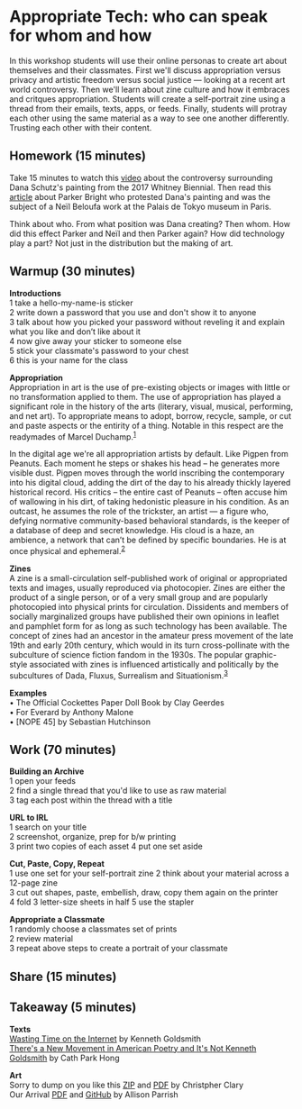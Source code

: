 # Appropriate Tech: who can speak for whom and how

In this workshop students will use their online personas to create art about themselves and their classmates. First we'll discuss appropriation versus privacy and artistic freedom versus social justice — looking at a recent art world controversy. Then we'll learn about zine culture and how it embraces and critques appropriation. Students will create a self-portrait zine using a thread from their emails, texts, apps, or feeds. Finally, students will protray each other using the same material as a way to see one another differently. Trusting each other with their content.    

## Homework (15 minutes)
Take 15 minutes to watch this [video](https://video.vice.com/en_us/embed/58dabbab91d237b4148aa34f) about the controversy surrounding Dana Schutz's painting from the 2017 Whitney Biennial. Then read this [article](https://news.artnet.com/art-world/parker-bright-paris-protest-1227947) about Parker Bright who protested Dana's painting and was the subject of a Neïl Beloufa work at the Palais de Tokyo museum in Paris.<br>

Think about who. From what position was Dana creating? Then whom. How did this effect Parker and Neïl and then Parker again? How did technology play a part? Not just in the distribution but the making of art.

## Warmup (30 minutes)

<b>Introductions</b><br>
1 take a hello-my-name-is sticker<br>
2 write down a password that you use and don't show it to anyone<br>
3 talk about how you picked your password without reveling it and explain what you like and don’t like about it<br>
4 now give away your sticker to someone else<br>
5 stick your classmate's password to your chest<br>
6 this is your name for the class<br>

<b>Appropriation</b> <br>
Appropriation in art is the use of pre-existing objects or images with little or no transformation applied to them. The use of appropriation has played a significant role in the history of the arts (literary, visual, musical, performing, and net art). To appropriate means to adopt, borrow, recycle, sample, or cut and paste aspects or the entirity of a thing. Notable in this respect are the readymades of Marcel Duchamp.<sup>[1](https://en.wikipedia.org/wiki/Appropriation_(art))</sup><br>

In the digital age we're all appropriation artists by default. Like Pigpen from Peanuts. Each moment he steps or shakes his head – he generates more visible dust. Pigpen moves through the world inscribing the contemporary into his digital cloud, adding the dirt of the day to his already thickly layered historical record. His critics – the entire cast of Peanuts – often accuse him of wallowing in his dirt, of taking hedonistic pleasure in his condition. As an outcast, he assumes the role of the trickster, an artist — a figure who, defying normative community-based behavioral standards, is the keeper of a database of deep and secret knowledge. His cloud is a haze, an ambience, a network that can’t be defined by specific boundaries. He is at once physical and ephemeral.<sup>[2](https://play.google.com/store/books/details?pcampaignid=books_read_action&id=GfcOCwAAQBAJ)</sup><br>

<b>Zines</b><br>
A zine is a small-circulation self-published work of original or appropriated texts and images, usually reproduced via photocopier. Zines are either the product of a single person, or of a very small group and are popularly photocopied into physical prints for circulation. Dissidents and members of socially marginalized groups have published their own opinions in leaflet and pamphlet form for as long as such technology has been available. The concept of zines had an ancestor in the amateur press movement of the late 19th and early 20th century, which would in its turn cross-pollinate with the subculture of science fiction fandom in the 1930s. The popular graphic-style associated with zines is influenced artistically and politically by the subcultures of Dada, Fluxus, Surrealism and Situationism.<sup>[3](https://en.wikipedia.org/wiki/Zine)</sup><br>

<b>Examples</b><br>
• The Official Cockettes Paper Doll Book by Clay Geerdes <br>
• For Everard by Anthony Malone <br>
• [NOPE 45] by Sebastian Hutchinson <br>

## Work (70 minutes)

<b>Building an Archive</b><br>
1 open your feeds<br>
2 find a single thread that you'd like to use as raw material<br>
3 tag each post within the thread with a title<br>

<b>URL to IRL</b><br>
1 search on your title<br>
2 screenshot, organize, prep for b/w printing<br>
3 print two copies of each asset
4 put one set aside

<b>Cut, Paste, Copy, Repeat</b><br>
1 use one set for your self-portrait zine
2 think about your material across a 12-page zine<br>
3 cut out shapes, paste, embellish, draw, copy them again on the printer<br>
4 fold 3 letter-size sheets in half
5 use the stapler

<b>Appropriate a Classmate</b><br>
1 randomly choose a classmates set of prints<br>
2 review material<br>
3 repeat above steps to create a portrait of your classmate

## Share (15 minutes)


## Takeaway (5 minutes)
<b>Texts</b><br>
[Wasting Time on the Internet](https://play.google.com/store/books/details?pcampaignid=books_read_action&id=GfcOCwAAQBAJ) by Kenneth Goldsmith <br>
[There's a New Movement in American Poetry and It's Not Kenneth Goldsmith](https://newrepublic.com/article/122985/new-movement-american-poetry-not-kenneth-goldsmith) by Cath Park Hong

<b>Art</b><br>
Sorry to dump on you like this [ZIP](http://rhizome.org/editorial/2015/nov/12/the-download/) and [PDF](https://www.dropbox.com/s/bht52g49ltithv8/Sorry%20to%20dump%20on%20you%20like%20this%20_spreads.pdf?dl=0) by Christpher Clary <br>
Our Arrival [PDF](http://s3.amazonaws.com/aparrish/our-arrival.pdf) and [GitHub](https://github.com/aparrish/nanogenmo2015) by Allison Parrish



